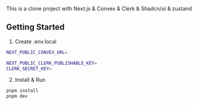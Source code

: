 This is a clone project with Next.js & Convex & Clerk & Shadcn/ui & zustand

## Getting Started

1. Create .env.local

```bash
NEXT_PUBLIC_CONVEX_URL=

NEXT_PUBLIC_CLERK_PUBLISHABLE_KEY=
CLERK_SECRET_KEY=
```

2. Install & Run

```bash
pnpm install
pnpm dev
```
